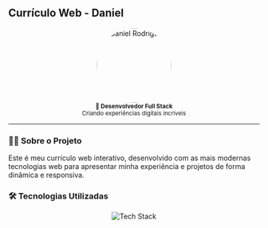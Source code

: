 ## Currículo Web - Daniel

<div align="center">
  <img src="https://github.com/DanielRogs.png" width="150" height="150" style="border-radius: 50%; object-fit: cover;" alt="Daniel Rodrigues"/>
  <br/>
  <sub><b>🚀 Desenvolvedor Full Stack</b></sub>
  <br/>
  <sub>Criando experiências digitais incríveis</sub>
</div>

---

### 👨‍💻 Sobre o Projeto

Este é meu currículo web interativo, desenvolvido com as mais modernas tecnologias web para apresentar minha experiência e projetos de forma dinâmica e responsiva.

### 🛠️ Tecnologias Utilizadas

<div align="center">
  <img src="https://skillicons.dev/icons?i=react,vite,js,html,css,nodejs" alt="Tech Stack"/>
</div>
